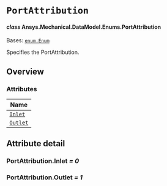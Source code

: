 # `PortAttribution`

<a id="ansys.mechanical.stubs.v242.Ansys.Mechanical.DataModel.Enums.PortAttribution"></a>

#### *class* Ansys.Mechanical.DataModel.Enums.PortAttribution

Bases: [`enum.Enum`](https://docs.python.org/3/library/enum.html#enum.Enum)

Specifies the PortAttribution.

<!-- !! processed by numpydoc !! -->

<a id="overview"></a>

## Overview

### Attributes

| Name |
| ------------------------------------- |
| [`Inlet`](#PortAttribution.Inlet) |
| [`Outlet`](#PortAttribution.Outlet) |

<a id="attribute-detail"></a>

## Attribute detail

<a id="PortAttribution.Inlet"></a>

### PortAttribution.Inlet *= 0*

<a id="PortAttribution.Outlet"></a>

### PortAttribution.Outlet *= 1*


